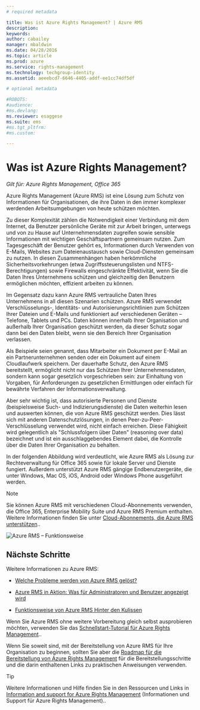 ```yaml
---
# required metadata

title: Was ist Azure Rights Management? | Azure RMS
description:
keywords:
author: cabailey
manager: mbaldwin
ms.date: 04/28/2016
ms.topic: article
ms.prod: azure
ms.service: rights-management
ms.technology: techgroup-identity
ms.assetid: aeeebcd7-6646-4405-addf-ee1cc74df5df

# optional metadata

#ROBOTS:
#audience:
#ms.devlang:
ms.reviewer: esaggese
ms.suite: ems
#ms.tgt_pltfrm:
#ms.custom:

---
```


# Was ist Azure Rights Management?

*Gilt für: Azure Rights Management, Office 365*


Azure Rights Management (Azure RMS) ist eine Lösung zum Schutz von Informationen für Organisationen, die ihre Daten in den immer komplexer werdenden Arbeitsumgebungen von heute schützen möchten.

Zu dieser Komplexität zählen die Notwendigkeit einer Verbindung mit dem Internet, da Benutzer persönliche Geräte mit zur Arbeit bringen, unterwegs und von zu Hause auf Unternehmensdaten zugreifen sowie sensible Informationen mit wichtigen Geschäftspartnern gemeinsam nutzen. Zum Tagesgeschäft der Benutzer gehört es, Informationen durch Verwenden von E-Mails, Websites zum Dateienaustausch sowie Cloud-Diensten gemeinsam zu nutzen. In diesen Zusammenhängen haben herkömmliche Sicherheitsvorkehrungen (etwa Zugriffssteuerungslisten und NTFS-Berechtigungen) sowie Firewalls eingeschränkte Effektivität, wenn Sie die Daten Ihres Unternehmens schützen und gleichzeitig den Benutzern ermöglichen möchten, effizient arbeiten zu können.

Im Gegensatz dazu kann Azure RMS vertrauliche Daten Ihres Unternehmens in all diesen Szenarien schützen. Azure RMS verwendet Verschlüsselungs-, Identitäts- und Autorisierungsrichtlinien zum Schützen Ihrer Dateien und E-Mails und funktioniert auf verschiedenen Geräten – Telefone, Tablets und PCs. Daten können innerhalb Ihrer Organisation und außerhalb Ihrer Organisation geschützt werden, da dieser Schutz sogar dann bei den Daten bleibt, wenn sie den Bereich Ihrer Organisation verlassen.

Als Beispiele seien genannt, dass Mitarbeiter ein Dokument per E-Mail an ein Partnerunternehmen senden oder ein Dokument auf einem Cloudlaufwerk speichern. Der dauerhafte Schutz, den Azure RMS bereitstellt, ermöglicht nicht nur das Schützen Ihrer Unternehmensdaten, sondern kann sogar gesetzlich vorgeschrieben sein: zur Einhaltung von Vorgaben, für Anforderungen zu gesetzlichen Ermittlungen oder einfach für bewährte Verfahren der Informationsverwaltung.

Aber sehr wichtig ist, dass autorisierte Personen und Dienste (beispielsweise Such- und Indizierungsdienste) die Daten weiterhin lesen und auswerten können, die von Azure RMS geschützt werden. Dies lässt sich mit anderen Datenschutzlösungen, in denen Peer-zu-Peer-Verschlüsselung verwendet wird, nicht einfach erreichen. Diese Fähigkeit wird gelegentlich als "Schlussfolgern über Daten" (reasoning over data) bezeichnet und ist ein ausschlaggebendes Element dabei, die Kontrolle über die Daten Ihrer Organisation zu behalten.

In der folgenden Abbildung wird verdeutlicht, wie Azure RMS als Lösung zur Rechteverwaltung für Office 365 sowie für lokale Server und Dienste fungiert. Außerdem unterstützt Azure RMS gängige Endbenutzergeräte, die unter Windows, Mac OS, iOS, Android oder Windows Phone ausgeführt werden.

> [!NOTE]
Sie können Azure RMS mit verschiedenen Cloud-Abonnements verwenden, die Office 365, Enterprise Mobility Suite und Azure RMS Premium enthalten. Weitere Informationen finden Sie unter [Cloud-Abonnements, die Azure RMS unterstützen](../get-started/requirements-subscriptions.md)..

![Azure RMS – Funktionsweise](../media/AzRMS_elements.png)

## Nächste Schritte

Weitere Informationen zu Azure RMS:

-   [Welche Probleme werden von Azure RMS gelöst?](azure-rms-problems-it-solves.md)

-   [Azure RMS in Aktion: Was für Administratoren und Benutzer angezeigt wird](what-admins-users-see.md)

-   [Funktionsweise von Azure RMS Hinter den Kulissen](how-does-it-work.md)



Wenn Sie Azure RMS ohne weitere Vorbereitung gleich selbst ausprobieren möchten, verwenden Sie das [Schnellstart-Tutorial für Azure Rights Management](../get-started/quick-start-tutorial.md)..

Wenn Sie soweit sind, mit der Bereitstellung von Azure RMS für Ihre Organisation zu beginnen, sollten Sie aber die [Roadmap für die Bereitstellung von Azure Rights Management](../plan-design/deployment-roadmap.md) für die Bereitstellungsschritte und die darin enthaltenen Links zu praktischen Anweisungen verwenden.

> [!TIP]
> Weitere Informationen und Hilfe finden Sie in den Ressourcen und Links in [Information and support for Azure Rights Management](../get-started/information-support.md) (Informationen und Support für Azure Rights Management)..


<!--HONumber=May16_HO1-->


